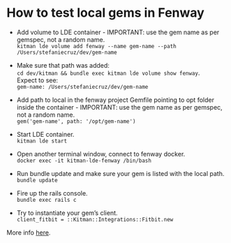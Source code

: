 # How to test local gems in Fenway

- Add volume to LDE container - IMPORTANT: use the gem name as per gemspec, not a random name.  
`kitman lde volume add fenway --name gem-name --path /Users/stefaniecruz/dev/gem-name`

- Make sure that path was added:  
`cd dev/kitman && bundle exec kitman lde volume show fenway`.  
Expect to see:   
`gem-name: /Users/stefaniecruz/dev/gem-name`

- Add path to local in the fenway project Gemfile pointing to opt folder inside the container - IMPORTANT: use the gem name as per gemspec, not a random name.   
`gem('gem-name', path: '/opt/gem-name')`

- Start LDE container.  
`kitman lde start`

- Open another terminal window, connect to fenway docker.  
`docker exec -it kitman-lde-fenway /bin/bash`

- Run bundle update and make sure your gem is listed with the local path.  
`bundle update`

- Fire up the rails console.  
`bundle exec rails c`

- Try to instantiate your gem’s client.  
`client_fitbit = ::Kitman::Integrations::Fitbit.new`

More info [here](https://github.com/KitmanLabs/kitman/blob/1-0-stable/docs/modules/lde.md).
